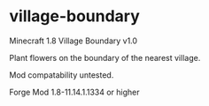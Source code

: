 # village-boundary

Minecraft 1.8 Village Boundary v1.0

Plant flowers on the boundary of the nearest village.

Mod compatability untested.

Forge Mod 1.8-11.14.1.1334 or higher

